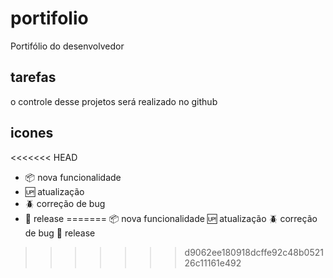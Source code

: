 # portifolio

Portifólio do desenvolvedor 
## tarefas

o controle desse projetos será realizado no github

## icones
<<<<<<< HEAD

- :package: nova funcionalidade
- :up: atualização
- :beetle: correção de bug
- :checkered_flag: release
=======
:package: nova funcionalidade
:up: atualização
:beetle: correção de bug
:checkered_flag: release
>>>>>>> d9062ee180918dcffe92c48b052126c11161e492
